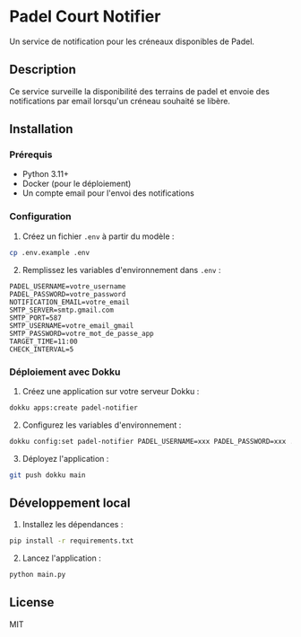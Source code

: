 # Padel Court Notifier

Un service de notification pour les créneaux disponibles de Padel.

## Description

Ce service surveille la disponibilité des terrains de padel et envoie des notifications par email lorsqu'un créneau souhaité se libère.

## Installation

### Prérequis

- Python 3.11+
- Docker (pour le déploiement)
- Un compte email pour l'envoi des notifications

### Configuration

1. Créez un fichier `.env` à partir du modèle :

```bash
cp .env.example .env
```

2. Remplissez les variables d'environnement dans `.env` :

```env
PADEL_USERNAME=votre_username
PADEL_PASSWORD=votre_password
NOTIFICATION_EMAIL=votre_email
SMTP_SERVER=smtp.gmail.com
SMTP_PORT=587
SMTP_USERNAME=votre_email_gmail
SMTP_PASSWORD=votre_mot_de_passe_app
TARGET_TIME=11:00
CHECK_INTERVAL=5
```

### Déploiement avec Dokku

1. Créez une application sur votre serveur Dokku :

```bash
dokku apps:create padel-notifier
```

2. Configurez les variables d'environnement :

```bash
dokku config:set padel-notifier PADEL_USERNAME=xxx PADEL_PASSWORD=xxx ...
```

3. Déployez l'application :

```bash
git push dokku main
```

## Développement local

1. Installez les dépendances :

```bash
pip install -r requirements.txt
```

2. Lancez l'application :

```bash
python main.py
```

## License

MIT
